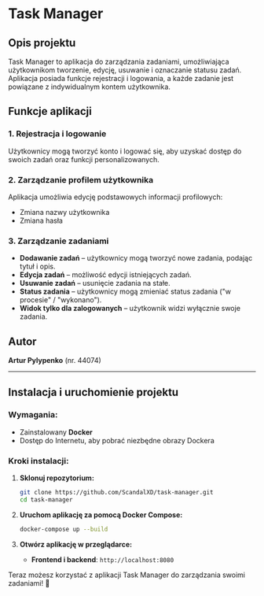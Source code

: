 # Task Manager

## Opis projektu
Task Manager to aplikacja do zarządzania zadaniami, umożliwiająca użytkownikom tworzenie, edycję, usuwanie i oznaczanie statusu zadań. Aplikacja posiada funkcje rejestracji i logowania, a każde zadanie jest powiązane z indywidualnym kontem użytkownika.

## Funkcje aplikacji

### 1. Rejestracja i logowanie
Użytkownicy mogą tworzyć konto i logować się, aby uzyskać dostęp do swoich zadań oraz funkcji personalizowanych.

### 2. Zarządzanie profilem użytkownika
Aplikacja umożliwia edycję podstawowych informacji profilowych:
- Zmiana nazwy użytkownika
- Zmiana hasła

### 3. Zarządzanie zadaniami
- **Dodawanie zadań** – użytkownicy mogą tworzyć nowe zadania, podając tytuł i opis.
- **Edycja zadań** – możliwość edycji istniejących zadań.
- **Usuwanie zadań** – usunięcie zadania na stałe.
- **Status zadania** – użytkownicy mogą zmieniać status zadania ("w procesie" / "wykonano").
- **Widok tylko dla zalogowanych** – użytkownik widzi wyłącznie swoje zadania.

## Autor
**Artur Pylypenko** (nr. 44074)

---

## Instalacja i uruchomienie projektu

### Wymagania:
- Zainstalowany **Docker**
- Dostęp do Internetu, aby pobrać niezbędne obrazy Dockera

### Kroki instalacji:
1. **Sklonuj repozytorium:**
   ```sh
   git clone https://github.com/ScandalXD/task-manager.git
   cd task-manager
   ```

2. **Uruchom aplikację za pomocą Docker Compose:**
   ```sh
   docker-compose up --build
   ```

3. **Otwórz aplikację w przeglądarce:**
   - **Frontend i backend**: `http://localhost:8080`

Teraz możesz korzystać z aplikacji Task Manager do zarządzania swoimi zadaniami! 🚀

